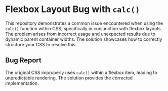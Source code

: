 # Flexbox Layout Bug with `calc()`

This repository demonstrates a common issue encountered when using the `calc()` function within CSS, specifically in conjunction with flexbox layouts. The problem arises from incorrect usage and unexpected results due to dynamic parent container widths.  The solution showcases how to correctly structure your CSS to resolve this.

## Bug Report

The original CSS improperly uses `calc()` within a flexbox item, leading to unpredictable rendering.  The solution provides the corrected implementation.